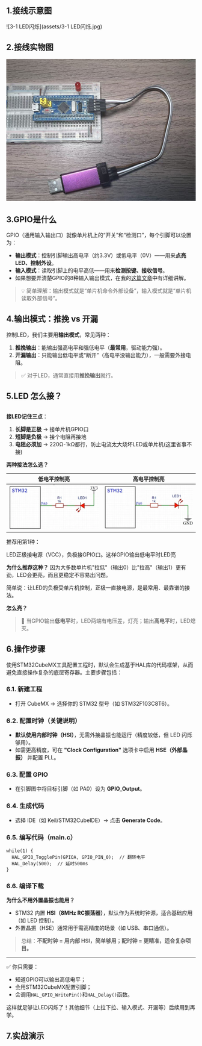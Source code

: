 ## 1.接线示意图

![3-1 LED闪烁](assets/3-1 LED闪烁.jpg)

## 2.接线实物图

![微信图片_20250909223013_67_8](assets/微信图片_20250909223013_67_8.jpg)

## 3.GPIO是什么

GPIO（通用输入输出口）就像单片机上的“开关”和“检测口”，每个引脚可以设置为：

- **输出模式**：控制引脚输出高电平（约3.3V）或低电平（0V）——用来**点亮LED、控制外设**。
- **输入模式**：读取引脚上的电平高低——用来**检测按键、接收信号**。
- 如果想要弄清楚GPIO的8种输入输出模式，在我的[这篇文章](https://mp.weixin.qq.com/s/O-QMAHL9Z7-HOBmbcWp5eg)中有详细讲解。

> 💡 简单理解：输出模式就是“单片机命令外部设备”，输入模式就是“单片机读取外部信号”。

## 4.输出模式：推挽 vs 开漏

控制LED，我们主要用**输出模式**，常见两种：

1. **推挽输出**：能输出强高电平和强低电平（**最常用**，驱动能力强）。
2. **开漏输出**：只能输出低电平或“断开”（高电平没输出能力），一般需要外接电阻。

> ✅ 对于LED，通常直接用**推挽输出**就行。

## 5.LED 怎么接？

## 

**接LED记住三点**：

1. **长脚是正极** → 接单片机GPIO口
2. **短脚是负极** → 接个电阻再接地
3. **电阻必须加** → 220Ω-1kΩ都行，防止电流太大烧坏LED或单片机(这里省事不接)

**两种接法怎么选？**

| 低电平控制亮                 | 高电平控制亮                 |
| ---------------------------- | ---------------------------- |
| ![](assets/低电平控制亮.png) | ![](assets/高电平控制亮.png) |

推荐用第1种：

LED正极接电源（VCC），负极接GPIO口。这样GPIO输出低电平时LED亮

**为什么推荐这种？**
 因为大多数单片机"拉低"（输出0）比"拉高"（输出1）更有劲，LED会更亮，而且更稳定不容易出问题。

简单说：让LED的负极受单片机控制，正极一直接电源，是最常用、最靠谱的接法。

**怎么亮？**

> 🔄 当GPIO输出**低电平**时，LED两端有电压差，灯亮；输出**高电平**时，LED熄灭。

## 6.操作步骤

使用STM32CubeMX工具配置工程时，默认会生成基于HAL库的代码框架，从而避免直接操作复杂的底层寄存器。主要步骤包括：

### **6.1. 新建工程**

- 打开 CubeMX → 选择你的 STM32 型号（如 STM32F103C8T6）。

### **6.2. 配置时钟（关键说明）**

- **默认使用内部时钟（HSI）**，无需外接晶振也能运行（精度较低，但 LED 闪烁够用）。
- 如需更高精度，可在 **"Clock Configuration"** 选项卡中启用 **HSE（外部晶振）** 并配置 PLL。

### **6.3. 配置 GPIO**

- 在引脚图中将目标引脚（如 PA0）设为 **GPIO_Output**。

### **6.4. 生成代码**

- 选择 IDE（如 Keil/STM32CubeIDE）→ 点击 **Generate Code**。

### **6.5. 编写代码（main.c）**

```
while(1) {
  HAL_GPIO_TogglePin(GPIOA, GPIO_PIN_0);  // 翻转电平
  HAL_Delay(500);  // 延时500ms
}
```

### **6.6. 编译下载**

**为什么不用外置晶振也能用？**

- STM32 内置 **HSI（8MHz RC振荡器）**，默认作为系统时钟源，适合基础应用（如 LED 控制）。
- 外置晶振（HSE）通常用于需高精度的场景（如 USB、串口通信）。

> 总结：**不配时钟 = 用内部 HSI，简单够用；配时钟 = 更精准，适合复杂项目。**

------

✅ 你只需要：

- 知道GPIO可以输出高低电平；
- 会用STM32CubeMX配置引脚；
- 会调用`HAL_GPIO_WritePin()`和`HAL_Delay()`函数。

这样就足够让LED闪烁了！其他细节（上拉下拉、输入模式、开漏等）后续用到再学。

## 7.实战演示

